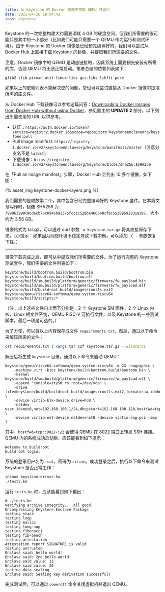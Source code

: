```yaml
---
title: 从 Keystone 的 Docker 镜像中提取 QEMU 并运行
date: 2021-04-26 18:04:42
tags: keystone
---
```


Keystone 的一次完整构建大约需要消耗 4 GB 的硬盘空间，但我们所需要的很可能只是其中的一小部分（比如我们可能只需要一个 QEMU 作为运行和测试环境）。由于 Keystone 的 Docker 镜像是已经预先编译好的，我们可以尝试从 Docker Hub 上直接下载 Keystone 的镜像，并提取我们所需要的文件。

注意，Docker 镜像中的 QEMU 是动态链接的，因此系统上需要预先安装有所需的库，否则 QEMU 将无法正常启动。笔者总结的依赖列表如下：

```
glib2 zlib pixman util-linux-libs gcc-libs libffi pcre
```

如果以上的依赖列表不能解决您的问题，您也可以尝试直接从 Docker 镜像中提取所需的库文件。

从 Docker Hub 下载镜像可以参考这篇问答：[Downloading Docker Images from Docker Hub without using Docker](https://devops.stackexchange.com/questions/2731/downloading-docker-images-from-docker-hub-without-using-docker)，参见题主的 **UPDATE 2** 部分。以下列出所需使用的 URL 以供参考。

- 认证：`https://auth.docker.io/token?service=registry.docker.io&scope=repository:keystoneenclaveorg/keystone:pull`
- Pull image manifest: `https://registry-1.docker.io/v2/keystoneenclaveorg/keystone/manifests/master`（注意分支名不是 `latest`）
- 下载镜像：`https://registry-1.docker.io/v2/keystoneenclaveorg/keystone/blobs/sha256:$SHA256`

在「Pull an image manifest」步骤，Docker Hub 会列出 10 多个镜像，如下图：

{% asset_img keystone-docker-layers.png %}

我们需要的是顺数第二个，其中包含已经完整编译好的 Keystone 套件。在本篇文章写作时，镜像 SHA256 为 `799863999c96decb76c0946b91375fcc1c528be466548cf8c55389592031a397`，大小约为 3.56 GB。

镜像格式为 tar.gz，可以通过 curl 参数 `-o keystone.tar.gz` 将其直接保存下来。（小提示：如果因为网络环境不稳定导致下载中断，可以添加 `-C -` 参数恢复下载。）

---

镜像下载完成之后，即可从中提取我们所需要的文件。为了运行完整的 Keystone 测试套件，我们需要的文件列表如下：

```
keystone/build/bootrom.build/bootrom.bin
keystone/build/bootrom.build/bootrom.elf
keystone/build/sm.build/platform/generic/firmware/fw_payload.bin
keystone/build/sm.build/platform/generic/firmware/fw_payload.elf
keystone/build/buildroot.build/images/rootfs.ext2
keystone/qemu/riscv64-softmmu/qemu-system-riscv64
keystone/build/scripts/*
```

（注：以上这些文件自上而下分别是：2 个 Keystone SM 固件，2 个 Linux 内核，Linux 根文件系统，QEMU RISC-V 可执行文件，以及 Keystone 的一些测试脚本。最后一项是可选的。）

为了方便，可以将以上内容保存成文件 `requirements.txt`。然后，通过以下命令来解压所需的文件：

```sh
cat requirements.txt | xargs tar xzf keystone.tar.gz --wildcards
```

解压后将生成 `keystone` 目录。通过以下命令来启动 QEMU：

```
keystone/qemu/riscv64-softmmu/qemu-system-riscv64 -m 2G -nographic \
    -machine virt -bios keystone/build/bootrom.build/bootrom.bin \
    -kernel keystone/build/sm.build/platform/generic/firmware/fw_payload.elf \
    -append "console=ttyS0 ro root=/dev/vda" \
    -drive file=keystone/build/buildroot.build/images/rootfs.ext2,format=raw,id=hd0 \
    -device virtio-blk-device,drive=hd0 \
    -netdev user,id=net0,net=192.168.100.1/24,dhcpstart=192.168.100.128,hostfwd=tcp::8022-:22 \
    -device virtio-net-device,netdev=net0 -device virtio-rng-pci -smp 1
```

其中，`hostfwd=tcp::8022-:22` 会使得 QEMU 在 8022 端口上转发 SSH 连接。QEMU 内的系统成功启动后，应该能看到如下提示：

```
Welcome to Buildroot
buildroot login:
```

系统的登录用户名为 `root`，密码为 `sifive`。成功登录之后，执行以下命令来测试 Keystone 是否正常工作：

```sh
insmod keystone-driver.ko
./tests.ke
```

运行 `tests.ke` 时，应该能看到如下输出：

```
# ./tests.ke
Verifying archive integrity... All good.
Uncompressing Keystone Enclave Package
testing stack
testing loop
testing malloc
testing long-nop
testing fibonacci
testing fib-bench
testing attestation
Attestation report SIGNATURE is valid
testing untrusted
Enclave said: hello world!
Enclave said: 2nd hello world!
Enclave said value: 13
Enclave said value: 20
testing data-sealing
Enclave said: Sealing key derivation successful!
```

完成测试后，可以通过 `poweroff` 命令关闭虚拟机并退出 QEMU。
